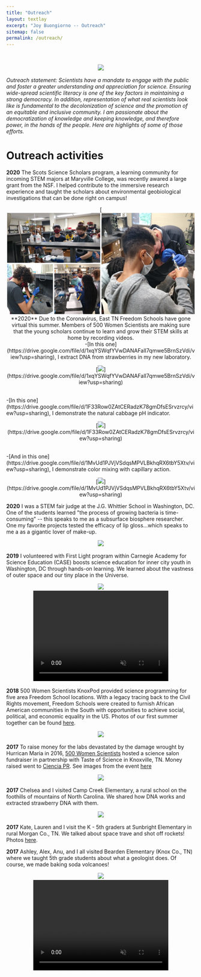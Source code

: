 ```yaml
---
title: "Outreach"
layout: textlay
excerpt: "Joy Buongiorno -- Outreach"
sitemap: false
permalink: /outreach/
---
```

<br>
<p style="text-align: center"><img src='/images/blogpic/sagan.png' style="width: 40%;" /><br/></p>

_Outreach statement: Scientists have a mandate to engage with the public and foster a greater understanding and appreciation for science. Ensuring wide-spread scientific literacy is one of the key factors in maintaining a strong democracy. In addition,  representation of what real scientists look like is fundamental to the decolonization of science and the promotion of an equitable and inclusive community. I am passionate about the democratization of knowledge and keeping knowledge, and therefore power, in the hands of the people. Here are highlights of some of those efforts._ 


# Outreach activities
**2020** The Scots Science Scholars program, a learning community for incoming STEM majors at Maryville College, was recently awared a large grant from the NSF. I helped contribute to the immersive research experience and taught the scholars about environmental geobiological investigations that can be done right on campus! 
<p style="text-align: center">[<img src='/images/newspic/S3_2020.jpg' style='max-width: 500px'</p><br>
**2020** Due to the Coronavirus, East TN Freedom Schools have gone virtual this summer. Members of 500 Women Scientists are making sure that the young scholars continue to learn and grow their STEM skills at home by recording videos. 
<br>-[In this one](https://drive.google.com/file/d/1xqYSWqfYVwDANAFalI7qmwe5BrnSzVdi/view?usp=sharing), I extract DNA from strawberries in my new laboratory. <br>
<p style="text-align: center">[<img src='/images/blogpic/video_grab.png' style='max-width: 500px' />](https://drive.google.com/file/d/1xqYSWqfYVwDANAFalI7qmwe5BrnSzVdi/view?usp=sharing)</p><br>
-[In this one](https://drive.google.com/file/d/1F33Row0ZAtCERadzK78gmDfsESrvzrcy/view?usp=sharing), I demonstrate the natural cabbage pH indicator. 
<p style="text-align: center">[<img src='/images/blogpic/video_grab2.png' style='max-width: 500px' />](https://drive.google.com/file/d/1F33Row0ZAtCERadzK78gmDfsESrvzrcy/view?usp=sharing)</p><br>
-[And in this one](https://drive.google.com/file/d/1MvUd1PJVjVSdqsMPVLBkhqRX6tbY5Xtv/view?usp=sharing), I demonstrate color mixing with capillary action. <br>
<p style="text-align: center">[<img src='/images/blogpic/video_grab3.png' style='max-width: 500px' />](https://drive.google.com/file/d/1MvUd1PJVjVSdqsMPVLBkhqRX6tbY5Xtv/view?usp=sharing) <br/></p>

**2020** I was a STEM fair judge at the J.G. Whittier School in Washington, DC. One of the students learned "the process of growing bacteria is time-consuming" -- this speaks to me as a subsurface biosphere researcher. One my favorite projects tested the efficacy of lip gloss...which speaks to me a as a gigantic lover of make-up. <br>
<p style="text-align: center"><img src='/images/blogpic/fair.png' style='max-width: 500px' /><br/></p>


**2019** I volunteered with First Light program within Carnegie Academy for Science Education (CASE) boosts science education for inner city youth in Washington, DC through hands-on learning. We learned about the vastness of outer space and our tiny place in the Universe.<br>
<p style="text-align: center"><img src='/images/blogpic/CASE2.png' style='max-width: 500px' /><br>
<video src="/images/blogpic/CASE3.mp4" width ="360" height = "240" muted controls>
</video>
</p>

**2018** 500 Women Scientists KnoxPod provided science programming for five area Freedom School locations. With a legacy tracing back to the Civil Rights movement, Freedom Schools were created to furnish African American communities in the South with opportunities to achieve social, political, and economic equality in the US. Photos of our first summer together can be found [here](https://photos.app.goo.gl/Ca524udTBNJ1SeuQ9).<br>
<p style="text-align: center"><img src='/images/blogpic/coloring.jpg' style='max-width: 500px' /><br/></p>

**2017** To raise money for the labs devastated by the damage wrought by Hurrican Maria in 2016, [500 Women Scientists](https://500womenscientists.org/science-salons-puerto-rico) hosted a science salon fundraiser in partnership with Taste of Science in Knoxville, TN. Money raised went to [Ciencia PR](https://www.cienciapr.org/). See images from the event [here](https://photos.app.goo.gl/DNEkZwuLTYtipmnz8)<br>
<p style="text-align: center"><img src='/images/blogpic/cam.jpg' style='max-width: 500px' /><br/></p>

**2017** Chelsea and I visited Camp Creek Elementary, a rural school on the foothills of mountains of North Carolina. We shared how DNA works and extracted strawberry DNA with them. <br>
<p style="text-align: center"><img src='/images/blogpic/straw.png' style='max-width: 500px' /><br/></p>

**2017** Kate, Lauren and I visit the K - 5th graders at Sunbright Elementary in rural Morgan Co., TN. We talked about space trave and shot off rockets! Photos [here](https://photos.app.goo.gl/jTenoGnLESZjaGyM8). <br>

**2017** Ashley, Alex, Anu, and I all visited Bearden Elementary (Knox Co., TN) where we taught 5th grade students about what a geologist does. Of course, we made baking soda volcanoes!
<p style="text-align: center"><img src='/images/blogpic/bearden.png' style='max-width: 500px' /> <br>
<video src="/images/volcanopic/video.mp4" width ="360" height = "240" muted controls>
</video>
</p>